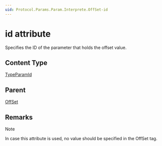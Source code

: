 ```yaml
---
uid: Protocol.Params.Param.Interprete.OffSet-id
---
```


# id attribute

Specifies the ID of the parameter that holds the offset value.

## Content Type

[TypeParamId](xref:Protocol-TypeParamId)

## Parent

[OffSet](xref:Protocol.Params.Param.Interprete.OffSet)

## Remarks

> [!NOTE]
> In case this attribute is used, no value should be specified in the OffSet tag.
